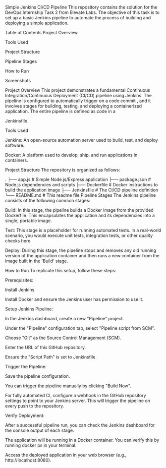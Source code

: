 Simple Jenkins CI/CD Pipeline
This repository contains the solution for the DevOps Internship Task 2 from Elevate Labs. The objective of this task is to set up a basic Jenkins pipeline to automate the process of building and deploying a simple application.


Table of Contents
Project Overview

Tools Used

Project Structure

Pipeline Stages

How to Run

Screenshots

Project Overview
This project demonstrates a fundamental Continuous Integration/Continuous Deployment (CI/CD) pipeline using Jenkins. The pipeline is configured to automatically trigger on a code commit , and it involves stages for building, testing, and deploying a containerized application. The entire pipeline is defined as code in a 


Jenkinsfile.

Tools Used

Jenkins: An open-source automation server used to build, test, and deploy software.


Docker: A platform used to develop, ship, and run applications in containers.

Project Structure
The repository is organized as follows:

.
├── app.js             # Simple Node.js/Express application
├── package.json       # Node.js dependencies and scripts
├── Dockerfile         # Docker instructions to build the application image
├── Jenkinsfile        # The CI/CD pipeline definition
└── README.md          # This readme file
Pipeline Stages
The Jenkins pipeline consists of the following common stages:

Build: In this stage, the pipeline builds a Docker image from the provided Dockerfile. This encapsulates the application and its dependencies into a single, portable image.

Test: This stage is a placeholder for running automated tests. In a real-world scenario, you would execute unit tests, integration tests, or other quality checks here.

Deploy: During this stage, the pipeline stops and removes any old running version of the application container and then runs a new container from the image built in the 'Build' stage.

How to Run
To replicate this setup, follow these steps:

Prerequisites:

Install Jenkins.

Install Docker and ensure the Jenkins user has permission to use it.

Setup Jenkins Pipeline:

In the Jenkins dashboard, create a new "Pipeline" project.

Under the "Pipeline" configuration tab, select "Pipeline script from SCM".

Choose "Git" as the Source Control Management (SCM).

Enter the URL of this GitHub repository.

Ensure the "Script Path" is set to Jenkinsfile.

Trigger the Pipeline:

Save the pipeline configuration.

You can trigger the pipeline manually by clicking "Build Now".

For fully automated CI, configure a webhook in the GitHub repository settings to point to your Jenkins server. This will trigger the pipeline on every push to the repository.

Verify Deployment:

After a successful pipeline run, you can check the Jenkins dashboard for the console output of each stage.

The application will be running in a Docker container. You can verify this by running docker ps in your terminal.

Access the deployed application in your web browser (e.g., http://localhost:8080).